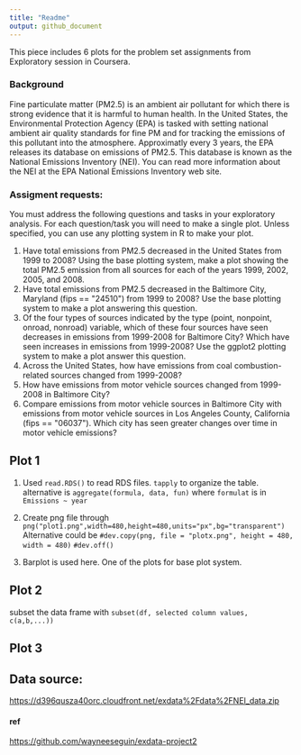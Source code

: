 ```yaml
---
title: "Readme"
output: github_document
---
```


This piece includes 6 plots for the problem set assignments from Exploratory session in Coursera. 

### Background
Fine particulate matter (PM2.5) is an ambient air pollutant for which there is strong evidence that it is harmful to human health. In the United States, the Environmental Protection Agency (EPA) is tasked with setting national ambient air quality standards for fine PM and for tracking the emissions of this pollutant into the atmosphere. Approximatly every 3 years, the EPA releases its database on emissions of PM2.5. This database is known as the National Emissions Inventory (NEI). You can read more information about the NEI at the EPA National Emissions Inventory web site.

### Assigment requests:
You must address the following questions and tasks in your exploratory analysis. For each question/task you will need to make a single plot. Unless specified, you can use any plotting system in R to make your plot.

1. Have total emissions from PM2.5 decreased in the United States from 1999 to 2008? Using the base plotting system, make a plot showing the total PM2.5 emission from all sources for each of the years 1999, 2002, 2005, and 2008.
2. Have total emissions from PM2.5 decreased in the Baltimore City, Maryland (fips == "24510") from 1999 to 2008? Use the base plotting system to make a plot answering this question.
3. Of the four types of sources indicated by the type (point, nonpoint, onroad, nonroad) variable, which of these four sources have seen decreases in emissions from 1999-2008 for Baltimore City? Which have seen increases in emissions from 1999-2008? Use the ggplot2 plotting system to make a plot answer this question.
4. Across the United States, how have emissions from coal combustion-related sources changed from 1999-2008?
5. How have emissions from motor vehicle sources changed from 1999-2008 in Baltimore City?
6. Compare emissions from motor vehicle sources in Baltimore City with emissions from motor vehicle sources in Los Angeles County, California (fips == "06037"). Which city has seen greater changes over time in motor vehicle emissions?

## Plot 1
1. Used `read.RDS()` to read RDS files. `tapply` to organize the table. alternative is `aggregate(formula, data, fun)` where `formulat` is in `Emissions ~ year`

2. Create png file through `png("plot1.png",width=480,height=480,units="px",bg="transparent")`
Alternative could be 
```#dev.copy(png, file = "plotx.png", height = 480, width = 480)```
```#dev.off()```
3. Barplot is used here. One of the plots for base plot system.

## Plot 2

subset the data frame with `subset(df, selected column values, c(a,b,...))`

## Plot 3



## Data source: 
https://d396qusza40orc.cloudfront.net/exdata%2Fdata%2FNEI_data.zip

#### ref
https://github.com/wayneeseguin/exdata-project2